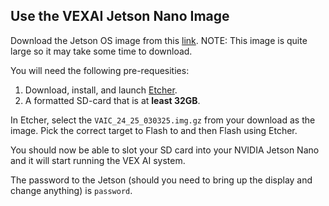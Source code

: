 ## Use the VEXAI Jetson Nano Image
Download the Jetson OS image from this [link](https://content.vexrobotics.com/V5AI/Images/Jetson/VAIC_24_25_030325.img.gz). NOTE: This image is quite large so it may take some time to download.

You will need the following pre-requesities:

1. Download, install, and launch [Etcher](https://www.balena.io/etcher). 
2. A formatted SD-card that is at **least 32GB**.

In Etcher, select the `VAIC_24_25_030325.img.gz` from your download as the image. Pick the correct target to Flash to and then Flash using Etcher.

You should now be able to slot your SD card into your NVIDIA Jetson Nano and it will start running the VEX AI system.

The password to the Jetson (should you need to bring up the display and change anything) is `password`.
